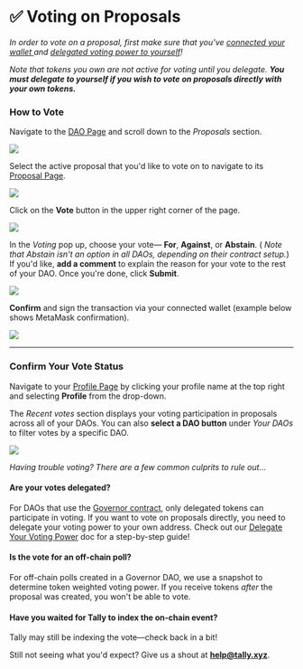 # ✅ Voting on Proposals

_In order to vote on a proposal, first make sure that you've_ [_connected your wallet_ ](../navigating-the-tally-platform/getting-started.md)_and_ [_delegated voting power to yourself_](../delegations-on-tally/delegating-voting-power.md)_!_

_Note that tokens you own are not active for voting until you delegate. **You must delegate to yourself if you wish to vote on proposals directly with your own tokens.**_

### How to Vote <a href="#vote" id="vote"></a>

Navigate to the [DAO Page](../navigating-the-tally-platform/dao-page.md) and scroll down to the _Proposals_ section.

![](https://p434.p1.n0.cdn.getcloudapp.com/items/eDuXNrml/39eb80d6-3707-4a21-ad6e-83a635fd04ce.jpg?v=626e152c043c70adc78b181ae0718aef)

Select the active proposal that you'd like to vote on to navigate to its [Proposal Page](../navigating-the-tally-platform/proposal-page.md).

![](https://p434.p1.n0.cdn.getcloudapp.com/items/4gur6Xw7/45a0443e-04da-434a-8fc8-e297630433a2.jpg?v=60977ed22c3a184f48ff6944a25f19eb)

Click on the **Vote** button in the upper right corner of the page.

![](https://p434.p1.n0.cdn.getcloudapp.com/items/kpu8Xl9W/eb6ddf96-bc81-40c8-bc10-7ac1484e7783.jpg?v=228f55ddc9a5b20180004ec39d985a8b)

In the _Voting_ pop up, choose your vote— **For**, **Against**, or **Abstain**. ( _Note that Abstain isn't an option in all DAOs, depending on their contract setup._) If you'd like, **add a comment** to explain the reason for your vote to the rest of your DAO. Once you're done, click **Submit**.

![](https://p434.p1.n0.cdn.getcloudapp.com/items/2NumGpYz/148e2076-75e1-49f2-a5ea-6aaad473ab4e.jpg?v=765a3a5b16000fa159f498feb927450c)

**Confirm** and sign the transaction via your connected wallet (example below shows MetaMask confirmation).

![](https://p434.p1.n0.cdn.getcloudapp.com/items/KoujgEON/d4a08bb0-3b05-4a65-9321-55596f82110a.jpg?v=af06f1bc9157739fd76deaee7cbe4a4c)

***

### Confirm Your Vote Status <a href="#confirm" id="confirm"></a>

Navigate to your [Profile Page](../navigating-the-tally-platform/tally-profile.md) by clicking your profile name at the top right and selecting  **Profile** from the drop-down.

The _Recent votes_ section displays your voting participation in proposals across all of your DAOs. You can also **select a DAO button** under _Your DAOs_ to filter votes by a specific DAO.

![](https://p434.p1.n0.cdn.getcloudapp.com/items/L1uX0v5L/b3df3505-75d0-4c67-9e2a-6da1b0169e9a.jpg?v=8a9a4a6e5d90a3418aacdd491c6f4839)

_Having trouble voting? There are a few common culprits to rule out..._

#### Are your votes delegated?

For DAOs that use the [Governor contract](https://docs.tally.xyz/user-guides/what-is-a-governor-contract), only delegated tokens can participate in voting. If you want to vote on proposals directly, you need to delegate your voting power to your own address. Check out our [Delegate Your Voting Power](../delegations-on-tally/delegating-voting-power.md) doc for a step-by-step guide!

#### Is the vote for an off-chain poll?

For off-chain polls created in a Governor DAO, we use a snapshot to determine token weighted voting power. If you receive tokens _after_ the proposal was created, you won't be able to vote.

#### Have you waited for Tally to index the on-chain event?

Tally may still be indexing the vote—check back in a bit!

Still not seeing what you'd expect? Give us a shout at **help@tally.xyz**.
